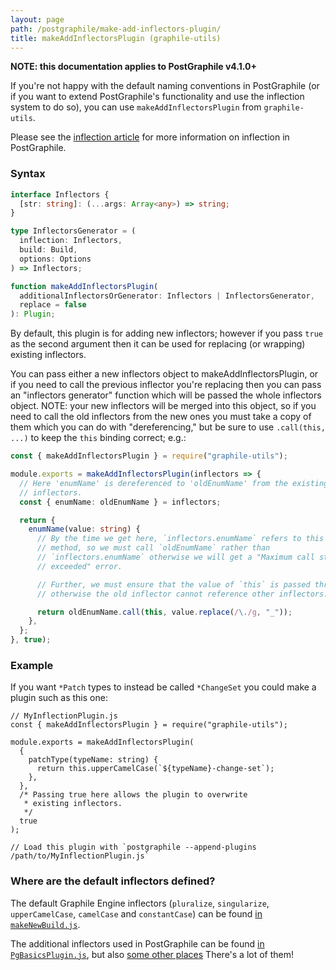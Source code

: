 ```yaml
---
layout: page
path: /postgraphile/make-add-inflectors-plugin/
title: makeAddInflectorsPlugin (graphile-utils)
---
```


**NOTE: this documentation applies to PostGraphile v4.1.0+**

If you're not happy with the default naming conventions in PostGraphile (or if
you want to extend PostGraphile's functionality and use the inflection system to
do so), you can use `makeAddInflectorsPlugin` from `graphile-utils`.

Please see the [inflection article](/postgraphile/inflection/) for more
information on inflection in PostGraphile.

### Syntax

```ts
interface Inflectors {
  [str: string]: (...args: Array<any>) => string;
}

type InflectorsGenerator = (
  inflection: Inflectors,
  build: Build,
  options: Options
) => Inflectors;

function makeAddInflectorsPlugin(
  additionalInflectorsOrGenerator: Inflectors | InflectorsGenerator,
  replace = false
): Plugin;
```

By default, this plugin is for adding new inflectors; however if you pass `true`
as the second argument then it can be used for replacing (or wrapping) existing
inflectors.

You can pass either a new inflectors object to makeAddInflectorsPlugin, or if
you need to call the previous inflector you're replacing then you can pass an
"inflectors generator" function which will be passed the whole inflectors
object. NOTE: your new inflectors will be merged into this object, so if you
need to call the old inflectors from the new ones you must take a copy of them
which you can do with "dereferencing," but be sure to use `.call(this, ...)` to
keep the `this` binding correct; e.g.:

```ts
const { makeAddInflectorsPlugin } = require("graphile-utils");

module.exports = makeAddInflectorsPlugin(inflectors => {
  // Here 'enumName' is dereferenced to 'oldEnumName' from the existing
  // inflectors.
  const { enumName: oldEnumName } = inflectors;

  return {
    enumName(value: string) {
      // By the time we get here, `inflectors.enumName` refers to this very
      // method, so we must call `oldEnumName` rather than
      // `inflectors.enumName` otherwise we will get a "Maximum call stack size
      // exceeded" error.

      // Further, we must ensure that the value of `this` is passed through
      // otherwise the old inflector cannot reference other inflectors.

      return oldEnumName.call(this, value.replace(/\./g, "_"));
    },
  };
}, true);
```

### Example

If you want `*Patch` types to instead be called `*ChangeSet` you could make a
plugin such as this one:

```js{6-8}
// MyInflectionPlugin.js
const { makeAddInflectorsPlugin } = require("graphile-utils");

module.exports = makeAddInflectorsPlugin(
  {
    patchType(typeName: string) {
      return this.upperCamelCase(`${typeName}-change-set`);
    },
  },
  /* Passing true here allows the plugin to overwrite
   * existing inflectors.
   */
  true
);

// Load this plugin with `postgraphile --append-plugins /path/to/MyInflectionPlugin.js`
```

### Where are the default inflectors defined?

The default Graphile Engine inflectors (`pluralize`, `singularize`,
`upperCamelCase`, `camelCase` and `constantCase`) can be found
[in `makeNewBuild.js`](https://github.com/graphile/graphile-engine/blob/v4.4.4/packages/graphile-build/src/makeNewBuild.js#L929-L997).

The additional inflectors used in PostGraphile can be found
[in `PgBasicsPlugin.js`](https://github.com/graphile/graphile-engine/blob/v4.4.4/packages/graphile-build-pg/src/plugins/PgBasicsPlugin.js#L383-L874),
but also
[some other places](<https://github.com/graphile/graphile-engine/search?q="hook inflection">)
There's a lot of them!
